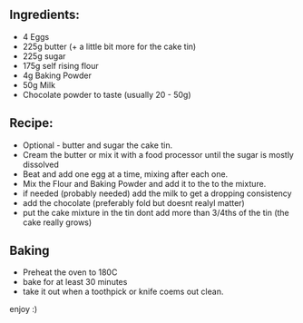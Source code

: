

## Ingredients:

* 4 Eggs
* 225g butter (+ a little bit more for the cake tin)
* 225g sugar
* 175g self rising flour
* 4g Baking Powder
* 50g Milk
* Chocolate powder to taste (usually 20 - 50g)

## Recipe:

* Optional - butter and sugar the cake tin. 
* Cream the butter or mix it with a food processor until the sugar is mostly dissolved
* Beat and add one egg at a time, mixing after each one.
* Mix the Flour and Baking Powder and add it to the to the mixture. 
* if needed (probably needed) add the milk to get a dropping consistency 
* add the chocolate (preferably fold but doesnt realyl matter)
* put the cake mixture in the tin dont add more than 3/4ths of the tin (the cake really grows) 

## Baking
* Preheat the oven to 180C 
* bake for at least 30 minutes 
* take it out when a toothpick or knife coems out clean. 

enjoy :) 



